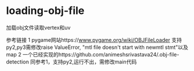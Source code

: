 # loading-obj-file
加载obj文件读取vertex和uv

参考链接
1
pygame网站https://www.pygame.org/wiki/OBJFileLoader
支持py2,py3需修改raise ValueError, "mtl file doesn't start with newmtl stmt"以及map
2
一个已经实现的https://github.com/animeshsrivastava24/.obj-file-detection 
同参考1，支持py2,运行不出，需修改main代码
